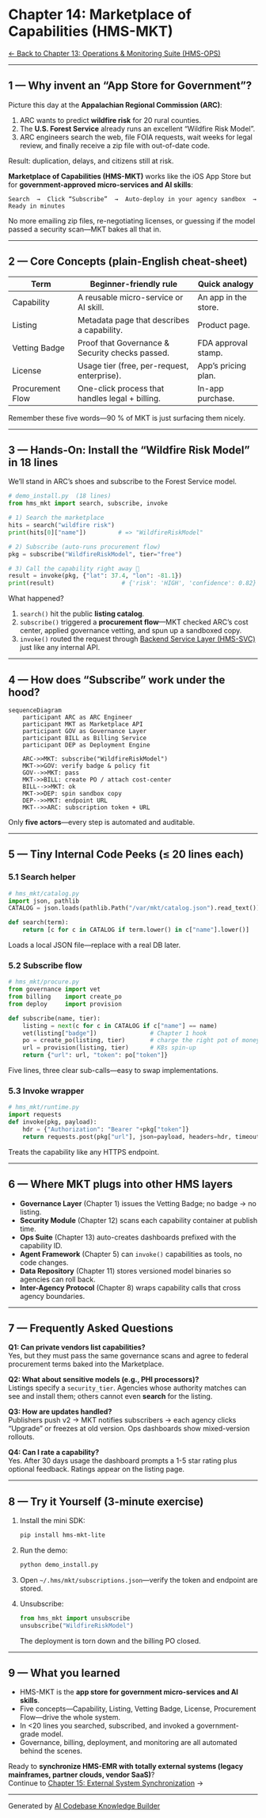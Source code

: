 # Chapter 14: Marketplace of Capabilities (HMS-MKT)
[← Back to Chapter 13: Operations & Monitoring Suite (HMS-OPS)](13_operations___monitoring_suite__hms_ops__.md)

---

## 1 — Why invent an “App Store for Government”?

Picture this day at the **Appalachian Regional Commission (ARC)**:

1. ARC wants to predict **wildfire risk** for 20 rural counties.  
2. The **U.S. Forest Service** already runs an excellent “Wildfire Risk Model”.  
3. ARC engineers search the web, file FOIA requests, wait weeks for legal review, and finally receive a zip file with out-of-date code.

Result: duplication, delays, and citizens still at risk.

**Marketplace of Capabilities (HMS-MKT)** works like the iOS App Store but for **government-approved micro-services and AI skills**:

```
Search  →  Click “Subscribe”  →  Auto-deploy in your agency sandbox  →  Ready in minutes
```

No more emailing zip files, re-negotiating licenses, or guessing if the model passed a security scan—MKT bakes all that in.

---

## 2 — Core Concepts (plain-English cheat-sheet)

| Term | Beginner-friendly rule | Quick analogy |
|------|-----------------------|---------------|
| Capability | A reusable micro-service or AI skill. | An app in the store. |
| Listing | Metadata page that describes a capability. | Product page. |
| Vetting Badge | Proof that Governance & Security checks passed. | FDA approval stamp. |
| License | Usage tier (free, per-request, enterprise). | App’s pricing plan. |
| Procurement Flow | One-click process that handles legal + billing. | In-app purchase. |

Remember these five words—90 % of MKT is just surfacing them nicely.

---

## 3 — Hands-On: Install the “Wildfire Risk Model” in **18 lines**

We’ll stand in ARC’s shoes and subscribe to the Forest Service model.

```python
# demo_install.py  (18 lines)
from hms_mkt import search, subscribe, invoke

# 1) Search the marketplace
hits = search("wildfire risk")
print(hits[0]["name"])         # => "WildfireRiskModel"

# 2) Subscribe (auto-runs procurement flow)
pkg = subscribe("WildfireRiskModel", tier="free")

# 3) Call the capability right away 🎉
result = invoke(pkg, {"lat": 37.4, "lon": -81.1})
print(result)                   # {'risk': 'HIGH', 'confidence': 0.82}
```

What happened?

1. `search()` hit the public **listing catalog**.  
2. `subscribe()` triggered a **procurement flow**—MKT checked ARC’s cost center, applied governance vetting, and spun up a sandboxed copy.  
3. `invoke()` routed the request through [Backend Service Layer (HMS-SVC)](09_backend_service_layer__hms_svc__.md) just like any internal API.

---

## 4 — How does “Subscribe” work under the hood?

```mermaid
sequenceDiagram
    participant ARC as ARC Engineer
    participant MKT as Marketplace API
    participant GOV as Governance Layer
    participant BILL as Billing Service
    participant DEP as Deployment Engine

    ARC->>MKT: subscribe("WildfireRiskModel")
    MKT->>GOV: verify badge & policy fit
    GOV-->>MKT: pass
    MKT->>BILL: create PO / attach cost-center
    BILL-->>MKT: ok
    MKT->>DEP: spin sandbox copy
    DEP-->>MKT: endpoint URL
    MKT-->>ARC: subscription token + URL
```

Only **five actors**—every step is automated and auditable.

---

## 5 — Tiny Internal Code Peeks (≤ 20 lines each)

### 5.1 Search helper

```python
# hms_mkt/catalog.py
import json, pathlib
CATALOG = json.loads(pathlib.Path("/var/mkt/catalog.json").read_text())

def search(term):
    return [c for c in CATALOG if term.lower() in c["name"].lower()]
```

Loads a local JSON file—replace with a real DB later.

### 5.2 Subscribe flow

```python
# hms_mkt/procure.py
from governance import vet
from billing    import create_po
from deploy     import provision

def subscribe(name, tier):
    listing = next(c for c in CATALOG if c["name"] == name)
    vet(listing["badge"])               # Chapter 1 hook
    po = create_po(listing, tier)       # charge the right pot of money
    url = provision(listing, tier)      # K8s spin-up
    return {"url": url, "token": po["token"]}
```

Five lines, three clear sub-calls—easy to swap implementations.

### 5.3 Invoke wrapper

```python
# hms_mkt/runtime.py
import requests
def invoke(pkg, payload):
    hdr = {"Authorization": "Bearer "+pkg["token"]}
    return requests.post(pkg["url"], json=payload, headers=hdr, timeout=5).json()
```

Treats the capability like any HTTPS endpoint.

---

## 6 — Where MKT plugs into other HMS layers

* **Governance Layer** (Chapter 1) issues the Vetting Badge; no badge → no listing.  
* **Security Module** (Chapter 12) scans each capability container at publish time.  
* **Ops Suite** (Chapter 13) auto-creates dashboards prefixed with the capability ID.  
* **Agent Framework** (Chapter 5) can `invoke()` capabilities as tools, no code changes.  
* **Data Repository** (Chapter 11) stores versioned model binaries so agencies can roll back.  
* **Inter-Agency Protocol** (Chapter 8) wraps capability calls that cross agency boundaries.

---

## 7 — Frequently Asked Questions

**Q1: Can private vendors list capabilities?**  
Yes, but they must pass the same governance scans and agree to federal procurement terms baked into the Marketplace.

**Q2: What about sensitive models (e.g., PHI processors)?**  
Listings specify a `security_tier`. Agencies whose authority matches can see and install them; others cannot even **search** for the listing.

**Q3: How are updates handled?**  
Publishers push v2 → MKT notifies subscribers → each agency clicks “Upgrade” or freezes at old version. Ops dashboards show mixed-version rollouts.

**Q4: Can I rate a capability?**  
Yes. After 30 days usage the dashboard prompts a 1-5 star rating plus optional feedback. Ratings appear on the listing page.

---

## 8 — Try it Yourself (3-minute exercise)

1. Install the mini SDK:

   ```bash
   pip install hms-mkt-lite
   ```

2. Run the demo:

   ```bash
   python demo_install.py
   ```

3. Open `~/.hms/mkt/subscriptions.json`—verify the token and endpoint are stored.

4. Unsubscribe:

   ```python
   from hms_mkt import unsubscribe
   unsubscribe("WildfireRiskModel")
   ```

   The deployment is torn down and the billing PO closed.

---

## 9 — What you learned

* HMS-MKT is the **app store for government micro-services and AI skills**.  
* Five concepts—Capability, Listing, Vetting Badge, License, Procurement Flow—drive the whole system.  
* In <20 lines you searched, subscribed, and invoked a government-grade model.  
* Governance, billing, deployment, and monitoring are all automated behind the scenes.

Ready to **synchronize HMS-EMR with totally external systems (legacy mainframes, partner clouds, vendor SaaS)**?  
Continue to [Chapter 15: External System Synchronization](15_external_system_synchronization_.md) →

---

Generated by [AI Codebase Knowledge Builder](https://github.com/The-Pocket/Tutorial-Codebase-Knowledge)